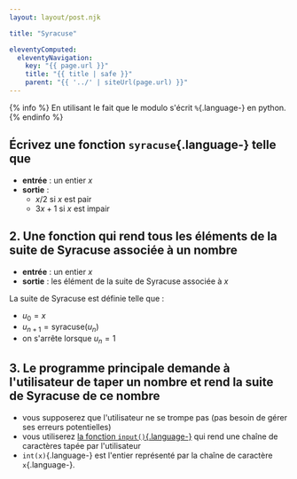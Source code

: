 ```yaml
---
layout: layout/post.njk

title: "Syracuse"

eleventyComputed:
  eleventyNavigation:
    key: "{{ page.url }}"
    title: "{{ title | safe }}"
    parent: "{{ '../' | siteUrl(page.url) }}"
---
```


{% info %}
En utilisant le fait que le modulo s'écrit `%`{.language-} en python.
{% endinfo %}

## Écrivez une fonction `syracuse`{.language-} telle que

- **entrée** : un entier $x$
- **sortie** :
  - $x/2$ si $x$ est pair
  - $3x + 1$ si $x$ est impair

## 2. Une fonction qui rend tous les éléments de la suite de Syracuse associée à un nombre

- **entrée** : un entier $x$
- **sortie** : les élément de la suite de Syracuse associée à $x$

La suite de Syracuse est définie telle que :

- $u_0 =x$
- $u_{n+1} = \mbox{syracuse}(u_n)$
- on s'arrête lorsque $u_n =1$

## 3. Le programme principale demande à l'utilisateur de taper un nombre et rend la suite de Syracuse de ce nombre

- vous supposerez que l'utilisateur ne se trompe pas (pas besoin de gérer ses erreurs potentielles)
- vous utiliserez [la fonction `input()`{.language-}](https://docs.python.org/fr/3.13/library/functions.html#input) qui rend une chaîne de caractères tapée par l'utilisateur
- `int(x)`{.language-} est l'entier représenté par la chaîne de caractère `x`{.language-}.
